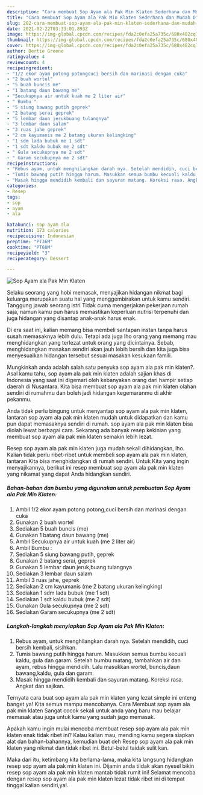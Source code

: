 ```yaml
---
description: "Cara membuat Sop Ayam ala Pak Min Klaten Sederhana dan Mudah Dibuat"
title: "Cara membuat Sop Ayam ala Pak Min Klaten Sederhana dan Mudah Dibuat"
slug: 202-cara-membuat-sop-ayam-ala-pak-min-klaten-sederhana-dan-mudah-dibuat
date: 2021-02-22T03:33:01.893Z
image: https://img-global.cpcdn.com/recipes/fda2c0efa25a735c/680x482cq70/sop-ayam-ala-pak-min-klaten-foto-resep-utama.jpg
thumbnail: https://img-global.cpcdn.com/recipes/fda2c0efa25a735c/680x482cq70/sop-ayam-ala-pak-min-klaten-foto-resep-utama.jpg
cover: https://img-global.cpcdn.com/recipes/fda2c0efa25a735c/680x482cq70/sop-ayam-ala-pak-min-klaten-foto-resep-utama.jpg
author: Bertie Greene
ratingvalue: 4
reviewcount: 4
recipeingredient:
- "1/2 ekor ayam potong potongcuci bersih dan marinasi dengan cuka"
- "2 buah wortel"
- "5 buah buncis me"
- "1 batang daun bawang me"
- "Secukupnya air untuk kuah me 2 liter air"
- " Bumbu "
- "5 siung bawang putih geprek"
- "2 batang serai geprek"
- "5 lembar daun jerukbuang tulangnya"
- "3 lembar daun salam"
- "3 ruas jahe geprek"
- "2 cm kayumanis me 2 batang ukuran kelingking"
- "1 sdm lada bubuk me 1 sdt"
- "1 sdt kaldu bubuk me 2 sdt"
- " Gula secukupnya me 2 sdt"
- " Garam secukupnya me 2 sdt"
recipeinstructions:
- "Rebus ayam, untuk menghilangkan darah nya. Setelah mendidih, cuci bersih kembali, sisihkan."
- "Tumis bawang putih hingga harum. Masukkan semua bumbu kecuali kaldu, gula dan garam. Setelah bumbu matang, tambahkan air dan ayam, rebus hingga mendidih. Lalu masukkan wortel, buncis,daun bawang,kaldu, gula dan garam."
- "Masak hingga mendidih kembali dan sayuran matang. Koreksi rasa. Angkat dan sajikan."
categories:
- Resep
tags:
- sop
- ayam
- ala

katakunci: sop ayam ala 
nutrition: 173 calories
recipecuisine: Indonesian
preptime: "PT36M"
cooktime: "PT60M"
recipeyield: "3"
recipecategory: Dessert

---
```



![Sop Ayam ala Pak Min Klaten](https://img-global.cpcdn.com/recipes/fda2c0efa25a735c/680x482cq70/sop-ayam-ala-pak-min-klaten-foto-resep-utama.jpg)

Selaku seorang yang hobi memasak, menyajikan hidangan nikmat bagi keluarga merupakan suatu hal yang menggembirakan untuk kamu sendiri. Tanggung jawab seorang istri Tidak cuma mengerjakan pekerjaan rumah saja, namun kamu pun harus memastikan keperluan nutrisi terpenuhi dan juga hidangan yang disantap anak-anak harus enak.

Di era  saat ini, kalian memang bisa membeli santapan instan tanpa harus susah memasaknya lebih dulu. Tetapi ada juga lho orang yang memang mau menghidangkan yang terlezat untuk orang yang dicintainya. Sebab, menghidangkan masakan sendiri akan jauh lebih bersih dan kita juga bisa menyesuaikan hidangan tersebut sesuai masakan kesukaan famili. 



Mungkinkah anda adalah salah satu penyuka sop ayam ala pak min klaten?. Asal kamu tahu, sop ayam ala pak min klaten adalah sajian khas di Indonesia yang saat ini digemari oleh kebanyakan orang dari hampir setiap daerah di Nusantara. Kita bisa membuat sop ayam ala pak min klaten olahan sendiri di rumahmu dan boleh jadi hidangan kegemaranmu di akhir pekanmu.

Anda tidak perlu bingung untuk menyantap sop ayam ala pak min klaten, lantaran sop ayam ala pak min klaten mudah untuk didapatkan dan kamu pun dapat memasaknya sendiri di rumah. sop ayam ala pak min klaten bisa diolah lewat berbagai cara. Sekarang ada banyak resep kekinian yang membuat sop ayam ala pak min klaten semakin lebih lezat.

Resep sop ayam ala pak min klaten juga mudah sekali dihidangkan, lho. Kalian tidak perlu ribet-ribet untuk membeli sop ayam ala pak min klaten, lantaran Kita bisa menghidangkan di rumah sendiri. Untuk Kita yang ingin menyajikannya, berikut ini resep membuat sop ayam ala pak min klaten yang nikamat yang dapat Anda hidangkan sendiri.

<!--inarticleads1-->

##### Bahan-bahan dan bumbu yang digunakan untuk pembuatan Sop Ayam ala Pak Min Klaten:

1. Ambil 1/2 ekor ayam potong potong,cuci bersih dan marinasi dengan cuka
1. Gunakan 2 buah wortel
1. Sediakan 5 buah buncis (me)
1. Gunakan 1 batang daun bawang (me)
1. Ambil Secukupnya air untuk kuah (me 2 liter air)
1. Ambil  Bumbu :
1. Sediakan 5 siung bawang putih, geprek
1. Gunakan 2 batang serai, geprek
1. Gunakan 5 lembar daun jeruk,buang tulangnya
1. Sediakan 3 lembar daun salam
1. Ambil 3 ruas jahe, geprek
1. Sediakan 2 cm kayumanis (me 2 batang ukuran kelingking)
1. Sediakan 1 sdm lada bubuk (me 1 sdt)
1. Sediakan 1 sdt kaldu bubuk (me 2 sdt)
1. Gunakan  Gula secukupnya (me 2 sdt)
1. Sediakan  Garam secukupnya (me 2 sdt)




<!--inarticleads2-->

##### Langkah-langkah menyiapkan Sop Ayam ala Pak Min Klaten:

1. Rebus ayam, untuk menghilangkan darah nya. Setelah mendidih, cuci bersih kembali, sisihkan.
1. Tumis bawang putih hingga harum. Masukkan semua bumbu kecuali kaldu, gula dan garam. Setelah bumbu matang, tambahkan air dan ayam, rebus hingga mendidih. Lalu masukkan wortel, buncis,daun bawang,kaldu, gula dan garam.
1. Masak hingga mendidih kembali dan sayuran matang. Koreksi rasa. Angkat dan sajikan.




Ternyata cara buat sop ayam ala pak min klaten yang lezat simple ini enteng banget ya! Kita semua mampu mencobanya. Cara Membuat sop ayam ala pak min klaten Sangat cocok sekali untuk anda yang baru mau belajar memasak atau juga untuk kamu yang sudah jago memasak.

Apakah kamu ingin mulai mencoba membuat resep sop ayam ala pak min klaten enak tidak ribet ini? Kalau kalian mau, mending kamu segera siapkan alat dan bahan-bahannya, kemudian buat deh Resep sop ayam ala pak min klaten yang nikmat dan tidak ribet ini. Betul-betul taidak sulit kan. 

Maka dari itu, ketimbang kita berlama-lama, maka kita langsung hidangkan resep sop ayam ala pak min klaten ini. Dijamin anda tiidak akan nyesel bikin resep sop ayam ala pak min klaten mantab tidak rumit ini! Selamat mencoba dengan resep sop ayam ala pak min klaten lezat tidak ribet ini di tempat tinggal kalian sendiri,ya!.

